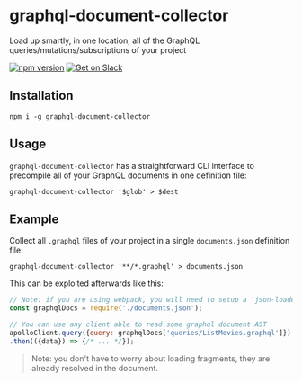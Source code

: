 # graphql-document-collector
Load up smartly, in one location, all of the GraphQL queries/mutations/subscriptions of your project

[![npm version](https://badge.fury.io/js/graphql-document-collector.svg)](https://badge.fury.io/js/graphql-document-collector) [![Get on Slack](https://img.shields.io/badge/slack-join-orange.svg)](http://www.apollostack.com/#slack)

## Installation

```
npm i -g graphql-document-collector
```

## Usage

`graphql-document-collector` has a straightforward CLI interface to precompile all of your GraphQL documents in one definition file:

```
graphql-document-collector '$glob' > $dest
```

## Example

Collect all `.graphql` files of your project in a single `documents.json` definition file:

```
graphql-document-collector '**/*.graphql' > documents.json
```

This can be exploited afterwards like this:

```js
// Note: if you are using webpack, you will need to setup a 'json-loader'
const graphqlDocs = require('./documents.json');

// You can use any client able to read some graphql document AST
apolloClient.query({query: graphqlDocs['queries/ListMovies.graphql']})
.then(({data}) => {/* ... */});
```

> Note: you don't have to worry about loading fragments, they are already resolved in the document.
